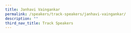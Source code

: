 ```yaml
---
title: Janhavi Vaingankar
permalink: /speakers/track-speakers/janhavi-vaingankar/
description: ""
third_nav_title: Track Speakers
---
```

